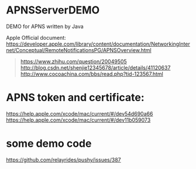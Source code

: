 # APNSServerDEMO

DEMO for APNS written by Java

Apple Official document:
https://developer.apple.com/library/content/documentation/NetworkingInternet/Conceptual/RemoteNotificationsPG/APNSOverview.html

>
> https://www.zhihu.com/question/20049505
> http://blog.csdn.net/shenjie12345678/article/details/41120637
> http://www.cocoachina.com/bbs/read.php?tid-123567.html
>

# APNS token and certificate:

https://help.apple.com/xcode/mac/current/#/dev54d690a66
https://help.apple.com/xcode/mac/current/#/dev11b059073

# some demo code
https://github.com/relayrides/pushy/issues/387